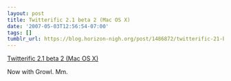 ```yaml
---
layout: post
title: Twitterific 2.1 beta 2 (Mac OS X)
date: '2007-05-03T12:56:54-07:00'
tags: []
tumblr_url: https://blog.horizon-nigh.org/post/1486872/twitterific-21-beta-2-mac-os-x
---
```

[Twitterific 2.1 beta 2 (Mac OS X)](http://twitter.com/Twitterrific/statuses/47519992)  

Now with Growl. Mm.

